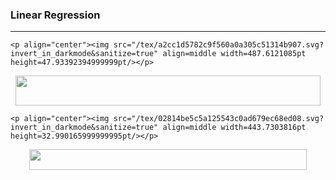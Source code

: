 ### Linear Regression
---

```
<p align="center"><img src="/tex/a2cc1d5782c9f560a0a305c51314b907.svg?invert_in_darkmode&sanitize=true" align=middle width=487.6121085pt height=47.93392394999999pt/></p>
```

<p align="center"><img src="/tex/a2cc1d5782c9f560a0a305c51314b907.svg?invert_in_darkmode&sanitize=true" align=middle width=487.6121085pt height=47.93392394999999pt/></p>

```
<p align="center"><img src="/tex/02814be5c5a125543c0ad679ec68ed08.svg?invert_in_darkmode&sanitize=true" align=middle width=443.7303816pt height=32.990165999999995pt/></p>
```

<p align="center"><img src="/tex/02814be5c5a125543c0ad679ec68ed08.svg?invert_in_darkmode&sanitize=true" align=middle width=443.7303816pt height=32.990165999999995pt/></p>









